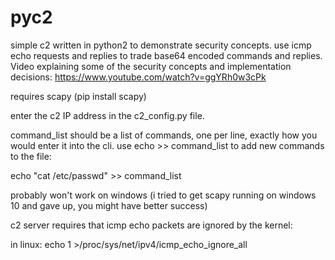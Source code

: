 # pyc2
simple c2 written in python2 to demonstrate security concepts. use icmp echo requests and replies to trade base64 encoded commands and replies. Video explaining some of the security concepts and implementation decisions: https://www.youtube.com/watch?v=ggYRh0w3cPk

requires scapy (pip install scapy)

enter the c2 IP address in the c2_config.py file.

command_list should be a list of commands, one per line, exactly how you would enter it into the cli. use echo >> command_list to add new commands to the file:

echo "cat /etc/passwd" >> command_list

probably won't work on windows (i tried to get scapy running on windows 10 and gave up, you might have better success)

c2 server requires that icmp echo packets are ignored by the kernel:

in linux:
echo 1 >/proc/sys/net/ipv4/icmp_echo_ignore_all
